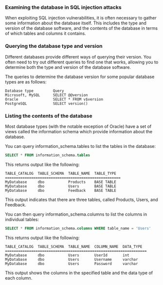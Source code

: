 <h3> Examining the database in SQL injection attacks </h3>

When exploiting SQL injection vulnerabilities, it is often necessary to gather some information about the database itself. This includes the type and version of the database software, and the contents of the database in terms of which tables and columns it contains.

<h3> Querying the database type and version </h3>

Different databases provide different ways of querying their version. You often need to try out different queries to find one that works, allowing you to determine both the type and version of the database software.

The queries to determine the database version for some popular database types are as follows:

```
Database type         Query
Microsoft, MySQL      SELECT @@version
Oracle                SELECT * FROM v$version
PostgreSQL            SELECT version()
```

<h3> Listing the contents of the database </h3>

Most database types (with the notable exception of Oracle) have a set of views called the information schema which provide information about the database.

You can query information_schema.tables to list the tables in the database:

```sql
SELECT * FROM information_schema.tables
```

This returns output like the following:

```
TABLE_CATALOG  TABLE_SCHEMA  TABLE_NAME  TABLE_TYPE
=====================================================
MyDatabase     dbo           Products    BASE TABLE
MyDatabase     dbo           Users       BASE TABLE
MyDatabase     dbo           Feedback    BASE TABLE
```

This output indicates that there are three tables, called Products, Users, and Feedback.

You can then query information_schema.columns to list the columns in individual tables:

```sql
SELECT * FROM information_schema.columns WHERE table_name = 'Users'
```

This returns output like the following:

```
TABLE_CATALOG  TABLE_SCHEMA  TABLE_NAME  COLUMN_NAME  DATA_TYPE
=================================================================
MyDatabase     dbo           Users       UserId       int
MyDatabase     dbo           Users       Username     varchar
MyDatabase     dbo           Users       Password     varchar
```

This output shows the columns in the specified table and the data type of each column.
